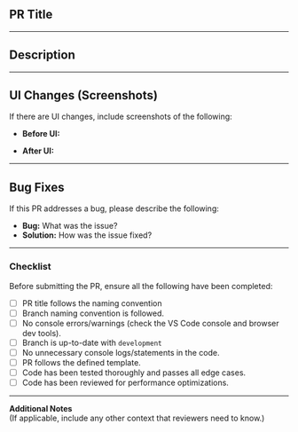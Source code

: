 ## PR Title
<!--
Follow the naming convention:
- `[Feature] <Short description>` for new features.
- `[Fix] <Short description>` for bug fixes.
- `[Refactor] <Short description>` for refactors.
- `[Chore] <Short description>` for tasks like updating dependencies, etc.
-->
---

## Description
<!-- 
      *Instructions*

Provide a clear and concise description of the changes in this PR. Include:
- What does this PR do?
- Why is this necessary?
- Which issues or features does this PR relate to? (Reference ticket number if applicable)

--> 
---

## UI Changes (Screenshots) 
If there are UI changes, include screenshots of the following:
- **Before UI:**
  
- **After UI:**

---

## Bug Fixes  
If this PR addresses a bug, please describe the following:
- **Bug:** What was the issue?
- **Solution:** How was the issue fixed?

---

### Checklist

Before submitting the PR, ensure all the following have been completed:

- [ ] PR title follows the naming convention 
- [ ] Branch naming convention is followed.
- [ ] No console errors/warnings (check the VS Code console and browser dev tools).
- [ ] Branch is up-to-date with  `development`
- [ ] No unnecessary console logs/statements in the code.
- [ ] PR follows the defined template.
- [ ] Code has been tested thoroughly and passes all edge cases.
- [ ] Code has been reviewed for performance optimizations.

---

**Additional Notes**  
(If applicable, include any other context that reviewers need to know.)
